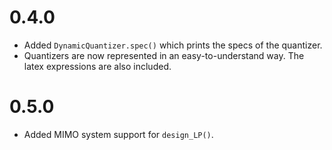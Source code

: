 # 0.4.0
- Added `DynamicQuantizer.spec()` which prints the specs of the quantizer.
- Quantizers are now represented in an easy-to-understand way. The latex expressions are also included.

# 0.5.0
- Added MIMO system support for `design_LP()`.
